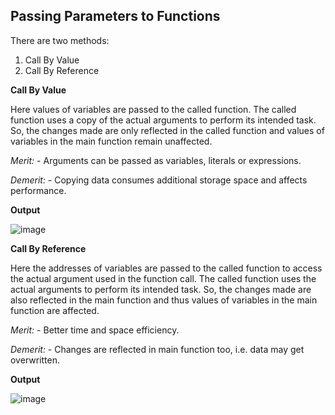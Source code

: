 ## Passing Parameters to Functions ##

There are two methods:

1. Call By Value
2. Call By Reference

**Call By Value**

Here values of variables are passed to the called function. 
The called function uses a copy of the actual arguments to perform its intended task. 
So, the changes made are only reflected in the called function and values of variables in the main function remain unaffected.

*Merit:* - Arguments can be passed as variables, literals or expressions.

*Demerit:* - Copying data consumes additional storage space and affects performance.

**Output**

![image](https://user-images.githubusercontent.com/54772502/99881861-3dba1100-2c42-11eb-9836-9900c24eb3b6.png)



**Call By Reference**

Here the addresses of variables are passed to the called function to access the actual argument used in the function call. 
The called function uses the actual arguments to perform its intended task.
So, the changes made are also reflected in the main function and thus values of variables in the main function are affected.

*Merit:* - Better time and space efficiency.

*Demerit:* - Changes are reflected in main function too, i.e. data may get overwritten.

**Output**

![image](https://user-images.githubusercontent.com/54772502/99881898-a608f280-2c42-11eb-99c1-eeb2d658b254.png)
